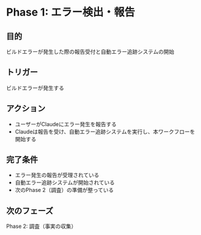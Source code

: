 # Phase 1: エラー検出・報告

## 目的
ビルドエラーが発生した際の報告受付と自動エラー追跡システムの開始

## トリガー
ビルドエラーが発生する

## アクション
- ユーザーがClaudeにエラー発生を報告する
- Claudeは報告を受け、自動エラー追跡システムを実行し、本ワークフローを開始する

## 完了条件
- エラー発生の報告が受理されている
- 自動エラー追跡システムが開始されている
- 次のPhase 2（調査）の準備が整っている

## 次のフェーズ
Phase 2: 調査（事実の収集）